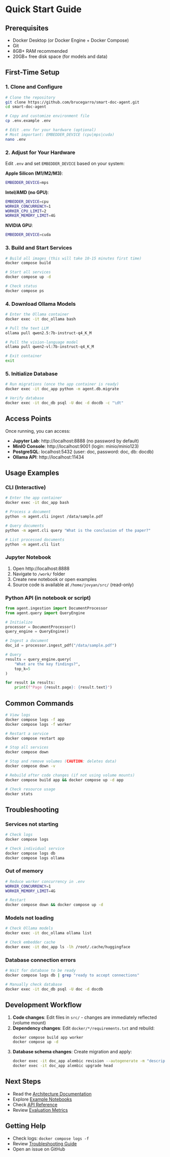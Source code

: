# Quick Start Guide

## Prerequisites

- Docker Desktop (or Docker Engine + Docker Compose)
- Git
- 8GB+ RAM recommended
- 20GB+ free disk space (for models and data)

## First-Time Setup

### 1. Clone and Configure

```bash
# Clone the repository
git clone https://github.com/brucegarro/smart-doc-agent.git
cd smart-doc-agent

# Copy and customize environment file
cp .env.example .env

# Edit .env for your hardware (optional)
# Most important: EMBEDDER_DEVICE (cpu|mps|cuda)
nano .env
```

### 2. Adjust for Your Hardware

Edit `.env` and set `EMBEDDER_DEVICE` based on your system:

**Apple Silicon (M1/M2/M3)**:
```bash
EMBEDDER_DEVICE=mps
```

**Intel/AMD (no GPU)**:
```bash
EMBEDDER_DEVICE=cpu
WORKER_CONCURRENCY=1
WORKER_CPU_LIMIT=2
WORKER_MEMORY_LIMIT=4G
```

**NVIDIA GPU**:
```bash
EMBEDDER_DEVICE=cuda
```

### 3. Build and Start Services

```bash
# Build all images (this will take 10-15 minutes first time)
docker compose build

# Start all services
docker compose up -d

# Check status
docker compose ps
```

### 4. Download Ollama Models

```bash
# Enter the Ollama container
docker exec -it doc_ollama bash

# Pull the text LLM
ollama pull qwen2.5:7b-instruct-q4_K_M

# Pull the vision-language model
ollama pull qwen2-vl:7b-instruct-q4_K_M

# Exit container
exit
```

### 5. Initialize Database

```bash
# Run migrations (once the app container is ready)
docker exec -it doc_app python -m agent.db.migrate

# Verify database
docker exec -it doc_db psql -U doc -d docdb -c "\dt"
```

## Access Points

Once running, you can access:

- **Jupyter Lab**: http://localhost:8888 (no password by default)
- **MinIO Console**: http://localhost:9001 (login: minio/minio123)
- **PostgreSQL**: localhost:5432 (user: doc, password: doc, db: docdb)
- **Ollama API**: http://localhost:11434

## Usage Examples

### CLI (Interactive)

```bash
# Enter the app container
docker exec -it doc_app bash

# Process a document
python -m agent.cli ingest /data/sample.pdf

# Query documents
python -m agent.cli query "What is the conclusion of the paper?"

# List processed documents
python -m agent.cli list
```

### Jupyter Notebook

1. Open http://localhost:8888
2. Navigate to `/work/` folder
3. Create new notebook or open examples
4. Source code is available at `/home/jovyan/src/` (read-only)

### Python API (in notebook or script)

```python
from agent.ingestion import DocumentProcessor
from agent.query import QueryEngine

# Initialize
processor = DocumentProcessor()
query_engine = QueryEngine()

# Ingest a document
doc_id = processor.ingest_pdf("/data/sample.pdf")

# Query
results = query_engine.query(
    "What are the key findings?",
    top_k=5
)

for result in results:
    print(f"Page {result.page}: {result.text}")
```

## Common Commands

```bash
# View logs
docker compose logs -f app
docker compose logs -f worker

# Restart a service
docker compose restart app

# Stop all services
docker compose down

# Stop and remove volumes (CAUTION: deletes data)
docker compose down -v

# Rebuild after code changes (if not using volume mounts)
docker compose build app && docker compose up -d app

# Check resource usage
docker stats
```

## Troubleshooting

### Services not starting
```bash
# Check logs
docker compose logs

# Check individual service
docker compose logs db
docker compose logs ollama
```

### Out of memory
```bash
# Reduce worker concurrency in .env
WORKER_CONCURRENCY=1
WORKER_MEMORY_LIMIT=4G

# Restart
docker compose down && docker compose up -d
```

### Models not loading
```bash
# Check Ollama models
docker exec -it doc_ollama ollama list

# Check embedder cache
docker exec -it doc_app ls -lh /root/.cache/huggingface
```

### Database connection errors
```bash
# Wait for database to be ready
docker compose logs db | grep "ready to accept connections"

# Manually check database
docker exec -it doc_db psql -U doc -d docdb
```

## Development Workflow

1. **Code changes**: Edit files in `src/` - changes are immediately reflected (volume mount)
2. **Dependency changes**: Edit `docker/*/requirements.txt` and rebuild:
   ```bash
   docker compose build app worker
   docker compose up -d
   ```
3. **Database schema changes**: Create migration and apply:
   ```bash
   docker exec -it doc_app alembic revision --autogenerate -m "description"
   docker exec -it doc_app alembic upgrade head
   ```

## Next Steps

- Read the [Architecture Documentation](docs/architecture.md)
- Explore [Example Notebooks](notebooks/examples/)
- Check [API Reference](docs/api.md)
- Review [Evaluation Metrics](docs/evaluation.md)

## Getting Help

- Check logs: `docker compose logs -f`
- Review [Troubleshooting Guide](docs/troubleshooting.md)
- Open an issue on GitHub
